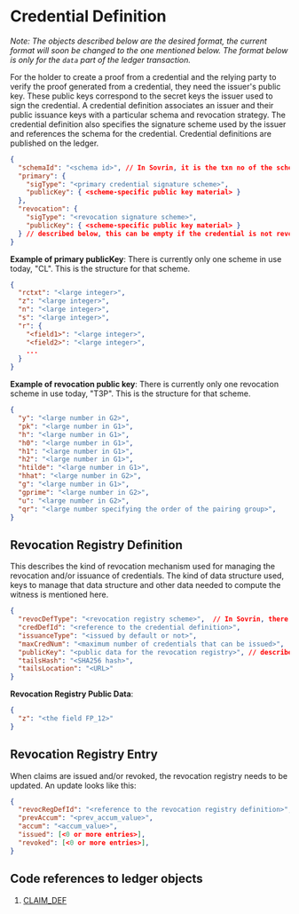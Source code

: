 # Credential Definition
*Note: The objects described below are the desired format, the current format will soon be changed to the one mentioned below. The format below is only for the `data` part of the ledger transaction.*

For the holder to create a proof from a credential and the relying party to 
verify the proof generated from a credential, they need the issuer's public key. These public keys correspond to the secret keys the issuer used to sign the credential. 
A credential definition associates an issuer and their public issuance
keys with a particular schema and revocation strategy. The credential definition 
also specifies the signature scheme used by the issuer and references the schema for the credential.
Credential definitions are published on the ledger. 

```json
{
  "schemaId": "<schema id>", // In Sovrin, it is the txn no of the schema
  "primary": {
    "sigType": "<primary credential signature scheme>",
    "publicKey": { <scheme-specific public key material> }
  },
  "revocation": {
    "sigType": "<revocation signature scheme>",
    "publicKey": { <scheme-specific public key material> }
  } // described below, this can be empty if the credential is not revocable.
}
```

**Example of primary publicKey**:
There is currently only one scheme in use today, "CL". This is the structure for that scheme.
```json
{
  "rctxt": "<large integer>",
  "z": "<large integer>",
  "n": "<large integer>",
  "s": "<large integer>",
  "r": {
    "<field1>": "<large integer>",
    "<field2>": "<large integer>",
    ...
  }
}
```

**Example of revocation public key**:
There is currently only one revocation scheme in use today, "T3P". This is the structure for that scheme.
```json
{
  "y": "<large number in G2>",
  "pk": "<large number in G1>",
  "h": "<large number in G1>",
  "h0": "<large number in G1>",
  "h1": "<large number in G1>",
  "h2": "<large number in G1>",
  "htilde": "<large number in G1>",
  "hhat": "<large number in G2>",
  "g": "<large number in G1>",
  "gprime": "<large number in G2>",
  "u": "<large number in G2>",
  "qr": "<large number specifying the order of the pairing group>",
}
```

## Revocation Registry Definition
This describes the kind of revocation mechanism used for managing the revocation and/or issuance of credentials. 
The kind of data structure used, keys to manage that data structure and other data needed to compute the witness is mentioned here.
```json
{
  "revocDefType": "<revocation registry scheme>",  // In Sovrin, there is only 1 as of now called CL_ACCUM
  "credDefId": "<reference to the credential definition>",
  "issuanceType": "<issued by default or not>",
  "maxCredNum": "<maximum number of credentials that can be issued>",
  "publicKey": "<public data for the revocation registry>", // described below
  "tailsHash": "<SHA256 hash>",
  "tailsLocation": "<URL>"
}
```

**Revocation Registry Public Data**:
```json
{
  "z": "<the field FP_12>"
}
```

## Revocation Registry Entry
When claims are issued and/or revoked, the revocation registry needs to be updated. An update looks like this:
```json
{
  "revocRegDefId": "<reference to the revocation registry definition>",
  "prevAccum": "<prev_accum_value>",
  "accum": "<accum_value>",
  "issued": [<0 or more entries>],
  "revoked": [<0 or more entries>],
}
```

## Code references to ledger objects
1. [CLAIM_DEF](https://github.com/hyperledger/indy-sdk/blob/778a38d92234080bb77c6dd469a8ff298d9b7154/libindy/src/services/ledger/types.rs#L234)
